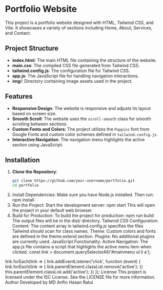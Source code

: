 # Portfolio Website

This project is a portfolio website designed with HTML, Tailwind CSS, and Vite. It showcases a variety of sections including Home, About, Services, and Contact.

## Project Structure

- **index.html**: The main HTML file containing the structure of the website.
- **main.css**: The compiled CSS file generated from Tailwind CSS.
- **tailwind.config.js**: The configuration file for Tailwind CSS.
- **app.js**: The JavaScript file for handling navigation interactions.
- **img/**: Directory containing image assets used in the project.

## Features

- **Responsive Design**: The website is responsive and adjusts its layout based on screen size.
- **Smooth Scroll**: The website uses the `scroll-smooth` class for smooth scrolling between sections.
- **Custom Fonts and Colors**: The project utilizes the `Poppins` font from Google Fonts and custom color schemes defined in `tailwind.config.js`.
- **Interactive Navigation**: The navigation menu highlights the active section using JavaScript.

## Installation

1. **Clone the Repository**:
   ```bash
   git clone https://github.com/your-username/portfolio.git
   cd portfolio
2. Install Dependencies:
Make sure you have Node.js installed. Then run:
npm install
3. Run the Project:
Start the development server:
npm start
This will open the project in your default web browser.
4. Build for Production:
To build the project for production:
npm run build
The output files will be in the dist/ directory.
Tailwind CSS Configuration:
Content: The content array in tailwind.config.js specifies the files Tailwind should scan for class names.
Theme: Custom colors and fonts are defined in the theme.extend section.
Plugins: No additional plugins are currently used.
JavaScript Functionality:
Active Navigation: The app.js file contains a script that highlights the active menu item when clicked.
const link = document.querySelectorAll('#mainmenu ul li a');

link.forEach(link => {
    link.addEventListener('click', function (event) {
        link.forEach(link => {
            link.parentElement.classList.remove('active');
        })
        this.parentElement.classList.add('active');
    })
});
License
This project is licensed under the ISC License. See the LICENSE file for more information.
Author
Developed by MD Arifin Hasan Ratul
